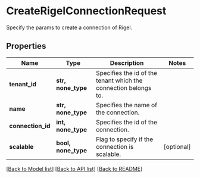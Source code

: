 # CreateRigelConnectionRequest

Specify the params to create a connection of Rigel.

## Properties
Name | Type | Description | Notes
------------ | ------------- | ------------- | -------------
**tenant_id** | **str, none_type** | Specifies the id of the tenant which the connection belongs to. | 
**name** | **str, none_type** | Specifies the name of the connection. | 
**connection_id** | **int, none_type** | Specifies the id of the connection. | 
**scalable** | **bool, none_type** | Flag to specify if the connection is scalable. | [optional] 

[[Back to Model list]](../README.md#documentation-for-models) [[Back to API list]](../README.md#documentation-for-api-endpoints) [[Back to README]](../README.md)


